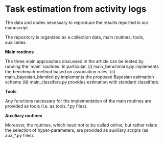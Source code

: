 # Task estimation from activity logs
The data and codes necessary to reproduce the results reported in our manuscript

The repository is organized as a collection data, main routines, tools, auxiliaries.

**Main routines**

The three main approaches discussed in the article can be tested by running the  'main' routines. In particular, 
(i) main_benchmark.py implements the benchmark method based on association rules.
(ii) main_bayesian_blended.py implements the proposed Bayesian estimation scheme 
(iii) main_classifers.py provides estimation with standard classifiers. 


**Tools**

Any functions necessary for the implementation of the main routines are provided as tools (i.e. as tools_*.py files).


**Auxiliary routines**

Moreover, the routines, which need not to be called online, but rather relate the selection of hyper-parameters, are provided as auxiliary scripts (as aux_*.py files).


